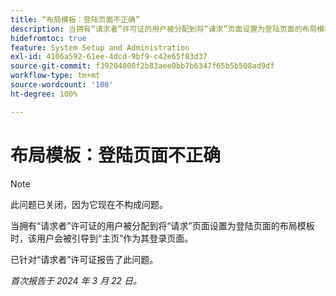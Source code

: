 ```yaml
---
title: “布局模板：登陆页面不正确”
description: 当拥有“请求者”许可证的用户被分配到将“请求”页面设置为登陆页面的布局模板时，该用户会被引导到“主页”作为其登录页面。
hidefromtoc: true
feature: System Setup and Administration
exl-id: 4106a592-61ee-4dcd-9bf9-c42e65f83d37
source-git-commit: f39204000f2b83aee0bb7b6347f65b5b508ad9df
workflow-type: tm+mt
source-wordcount: '108'
ht-degree: 100%

---
```


# 布局模板：登陆页面不正确

>[!NOTE]
>
>此问题已关闭，因为它现在不构成问题。

当拥有“请求者”许可证的用户被分配到将“请求”页面设置为登陆页面的布局模板时，该用户会被引导到“主页”作为其登录页面。

已针对“请求者”许可证报告了此问题。

_首次报告于 2024 年 3 月 22 日。_
